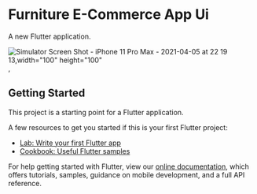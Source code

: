 # Furniture E-Commerce App Ui

A new Flutter application.

![Simulator Screen Shot - iPhone 11 Pro Max - 2021-04-05 at 22 19 13,width="100" height="100"](https://user-images.githubusercontent.com/71667762/113622719-05055c00-9666-11eb-9e4f-ae26b12eff04.png),



## Getting Started

This project is a starting point for a Flutter application.

A few resources to get you started if this is your first Flutter project:

- [Lab: Write your first Flutter app](https://flutter.dev/docs/get-started/codelab)
- [Cookbook: Useful Flutter samples](https://flutter.dev/docs/cookbook)

For help getting started with Flutter, view our
[online documentation](https://flutter.dev/docs), which offers tutorials,
samples, guidance on mobile development, and a full API reference.
